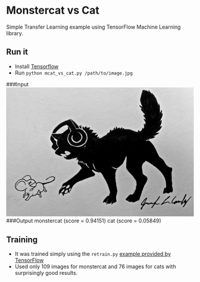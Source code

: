 # Monstercat vs Cat
Simple Transfer Learning example using TensorFlow Machine Learning library.

## Run it
* Install [Tensorflow](https://www.tensorflow.org/install/)
* Run `python mcat_vs_cat.py /path/to/image.jpg`

###Input
![Drawing of a monstercat's cat in a realistic way](https://github.com/juanferreras/mcat-vs-cat/blob/master/examples/hybrid_1.jpg?raw=true)
###Output
    monstercat (score = 0.94151)
	cat (score = 0.05849)

## Training
* It was trained simply using the `retrain.py` [example provided by TensorFlow](https://github.com/tensorflow/tensorflow/blob/master/tensorflow/examples/image_retraining/retrain.py)
*  Used only 109 images for monstercat and 76 images for cats with surprisingly good results.
